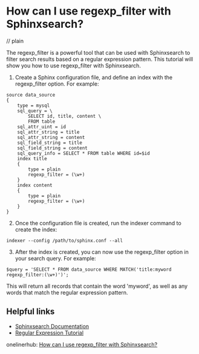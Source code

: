 # How can I use regexp_filter with Sphinxsearch?
// plain

The regexp_filter is a powerful tool that can be used with Sphinxsearch to filter search results based on a regular expression pattern. This tutorial will show you how to use regexp_filter with Sphinxsearch.

1. Create a Sphinx configuration file, and define an index with the regexp_filter option. For example:
```
source data_source
{
    type = mysql
    sql_query = \
        SELECT id, title, content \
        FROM table
    sql_attr_uint = id
    sql_attr_string = title
    sql_attr_string = content
    sql_field_string = title
    sql_field_string = content
    sql_query_info = SELECT * FROM table WHERE id=$id
    index title
    {
        type = plain
        regexp_filter = (\w+)
    }
    index content
    {
        type = plain
        regexp_filter = (\w+)
    }
}
```
2. Once the configuration file is created, run the indexer command to create the index:
```
indexer --config /path/to/sphinx.conf --all
```

3. After the index is created, you can now use the regexp_filter option in your search query. For example:
```
$query = 'SELECT * FROM data_source WHERE MATCH('title:myword regexp_filter:(\w+)')';
```
This will return all records that contain the word 'myword', as well as any words that match the regular expression pattern.

## Helpful links
- [Sphinxsearch Documentation](http://sphinxsearch.com/docs/current.html)
- [Regular Expression Tutorial](https://www.regular-expressions.info/tutorial.html)

onelinerhub: [How can I use regexp_filter with Sphinxsearch?](https://onelinerhub.com/sphinxsearch/how-can-i-use-regexp-filter-with-sphinxsearch)